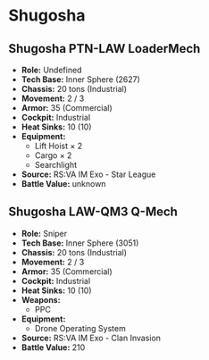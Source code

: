 # Shugosha
## Shugosha PTN-LAW LoaderMech
- **Role:** Undefined
- **Tech Base:** Inner Sphere (2627)
- **Chassis:** 20 tons (Industrial)
- **Movement:** 2 / 3
- **Armor:** 35 (Commercial)
- **Cockpit:** Industrial
- **Heat Sinks:** 10 (10)
- **Equipment:**
  - Lift Hoist × 2
  - Cargo × 2
  - Searchlight
- **Source:** RS:VA IM Exo - Star League
- **Battle Value:** unknown

## Shugosha LAW-QM3 Q-Mech
- **Role:** Sniper
- **Tech Base:** Inner Sphere (3051)
- **Chassis:** 20 tons (Industrial)
- **Movement:** 2 / 3
- **Armor:** 35 (Commercial)
- **Cockpit:** Industrial
- **Heat Sinks:** 10 (10)
- **Weapons:**
  - PPC
- **Equipment:**
  - Drone Operating System
- **Source:** RS:VA IM Exo - Clan Invasion
- **Battle Value:** 210

